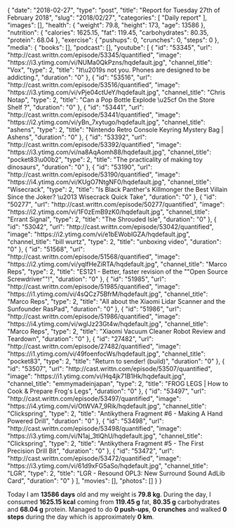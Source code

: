 {
    "date": "2018-02-27",
    "type": "post",
    "title": "Report for Tuesday 27th of February 2018",
    "slug": "2018\/02\/27",
    "categories": [
        "Daily report"
    ],
    "images": [],
    "health": {
        "weight": 79.8,
        "height": 173,
        "age": 13586
    },
    "nutrition": {
        "calories": 1625.15,
        "fat": 119.45,
        "carbohydrates": 80.35,
        "protein": 68.04
    },
    "exercise": {
        "pushups": 0,
        "crunches": 0,
        "steps": 0
    },
    "media": {
        "books": [],
        "podcast": [],
        "youtube": [
            {
                "id": "53345",
                "url": "http:\/\/cast.writtn.com\/episode\/53345\/quantified",
                "image": "https:\/\/i3.ytimg.com\/vi\/NUMa0QkPzns\/hqdefault.jpg",
                "channel_title": "Vox",
                "type": 2,
                "title": "It\u2019s not you. Phones are designed to be addicting.",
                "duration": "0"
            },
            {
                "id": "53516",
                "url": "http:\/\/cast.writtn.com\/episode\/53516\/quantified",
                "image": "https:\/\/i3.ytimg.com\/vi\/vPje04ctUeY\/hqdefault.jpg",
                "channel_title": "Chris Notap",
                "type": 2,
                "title": "Can a Pop Bottle Explode \u25cf On the Store Shelf  ?",
                "duration": "0"
            },
            {
                "id": "53441",
                "url": "http:\/\/cast.writtn.com\/episode\/53441\/quantified",
                "image": "https:\/\/i2.ytimg.com\/vi\/yBn_7xytugo\/hqdefault.jpg",
                "channel_title": "ashens",
                "type": 2,
                "title": "Nintendo Retro Console Keyring Mystery Bag | Ashens",
                "duration": "0"
            },
            {
                "id": "53392",
                "url": "http:\/\/cast.writtn.com\/episode\/53392\/quantified",
                "image": "https:\/\/i3.ytimg.com\/vi\/na8AqAomh88\/hqdefault.jpg",
                "channel_title": "pocket83\u00b2",
                "type": 2,
                "title": "The practicality of making toy dinosaurs",
                "duration": "0"
            },
            {
                "id": "53190",
                "url": "http:\/\/cast.writtn.com\/episode\/53190\/quantified",
                "image": "https:\/\/i4.ytimg.com\/vi\/KUgO7NtgNF0\/hqdefault.jpg",
                "channel_title": "Wisecrack",
                "type": 2,
                "title": "Is Black Panther's Killmonger the Best Villain Since the Joker? \u2013 Wisecrack Quick Take",
                "duration": "0"
            },
            {
                "id": "50277",
                "url": "http:\/\/cast.writtn.com\/episode\/50277\/quantified",
                "image": "https:\/\/i2.ytimg.com\/vi\/1F0zEmB9zK0\/hqdefault.jpg",
                "channel_title": "Errant Signal",
                "type": 2,
                "title": "The Shrouded Isle",
                "duration": "0"
            },
            {
                "id": "53042",
                "url": "http:\/\/cast.writtn.com\/episode\/53042\/quantified",
                "image": "https:\/\/i2.ytimg.com\/vi\/e1bEWoblGZA\/hqdefault.jpg",
                "channel_title": "bill wurtz",
                "type": 2,
                "title": "unboxing video",
                "duration": "0"
            },
            {
                "id": "51568",
                "url": "http:\/\/cast.writtn.com\/episode\/51568\/quantified",
                "image": "https:\/\/i2.ytimg.com\/vi\/yqlfHeZiRTA\/hqdefault.jpg",
                "channel_title": "Marco Reps",
                "type": 2,
                "title": "ES121 - Better, faster revision of the \"\"Open Source Screwdriver\"\"!",
                "duration": "0"
            },
            {
                "id": "51985",
                "url": "http:\/\/cast.writtn.com\/episode\/51985\/quantified",
                "image": "https:\/\/i1.ytimg.com\/vi\/4sQCz75BfrM\/hqdefault.jpg",
                "channel_title": "Marco Reps",
                "type": 2,
                "title": "All about the Xiaomi Lidar Scanner and the Sunfounder RasPad",
                "duration": "0"
            },
            {
                "id": "51986",
                "url": "http:\/\/cast.writtn.com\/episode\/51986\/quantified",
                "image": "https:\/\/i4.ytimg.com\/vi\/wglJz23Gt4w\/hqdefault.jpg",
                "channel_title": "Marco Reps",
                "type": 2,
                "title": "Xiaomi Vacuum Cleaner Robot Review and Teardown",
                "duration": "0"
            },
            {
                "id": "27482",
                "url": "http:\/\/cast.writtn.com\/episode\/27482\/quantified",
                "image": "https:\/\/i1.ytimg.com\/vi\/49foenfocWs\/hqdefault.jpg",
                "channel_title": "pocket83",
                "type": 2,
                "title": "Return to sender! (build)",
                "duration": "0"
            },
            {
                "id": "53507",
                "url": "http:\/\/cast.writtn.com\/episode\/53507\/quantified",
                "image": "https:\/\/i1.ytimg.com\/vi\/Hq4jk71B1Hk\/hqdefault.jpg",
                "channel_title": "emmymadeinjapan",
                "type": 2,
                "title": "FROG LEGS | How to Cook & Prepare Frog's Legs",
                "duration": "0"
            },
            {
                "id": "53497",
                "url": "http:\/\/cast.writtn.com\/episode\/53497\/quantified",
                "image": "https:\/\/i4.ytimg.com\/vi\/OtWVA7_9Rik\/hqdefault.jpg",
                "channel_title": "Clickspring",
                "type": 2,
                "title": "Antikythera Fragment #6 - Making A Hand Powered Drill",
                "duration": "0"
            },
            {
                "id": "53498",
                "url": "http:\/\/cast.writtn.com\/episode\/53498\/quantified",
                "image": "https:\/\/i3.ytimg.com\/vi\/N1aj_3tlQhU\/hqdefault.jpg",
                "channel_title": "Clickspring",
                "type": 2,
                "title": "Antikythera Fragment #5 - The First Precision Drill Bit",
                "duration": "0"
            },
            {
                "id": "53472",
                "url": "http:\/\/cast.writtn.com\/episode\/53472\/quantified",
                "image": "https:\/\/i3.ytimg.com\/vi\/61d9xFG5aSo\/hqdefault.jpg",
                "channel_title": "LGR",
                "type": 2,
                "title": "LGR - Resound OPL3: New Surround Sound AdLib Card",
                "duration": "0"
            }
        ],
        "movies": [],
        "photos": []
    }
}

Today I am <strong>13586 days</strong> old and my weight is <strong>79.8 kg</strong>. During the day, I consumed <strong>1625.15 kcal</strong> coming from <strong>119.45 g</strong> fat, <strong>80.35 g</strong> carbohydrates and <strong>68.04 g</strong> protein. Managed to do <strong>0 push-ups</strong>, <strong>0 crunches</strong> and walked <strong>0 steps</strong> during the day which is approximately <strong>0 km</strong>.